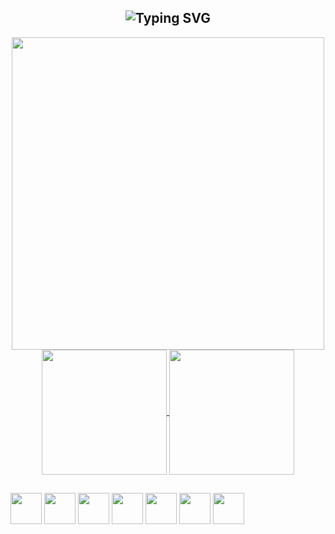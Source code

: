 
<h2 align="center">
  <img src="https://readme-typing-svg.herokuapp.com?font=Fira+Code&size=30&duration=2000&pause=1000&color=0077B6&center=true&vCenter=true&width=500&lines=Hello+World👋;I'm+Rafael👨‍💻;Be+very+welcome!" alt="Typing SVG" />
</h2>

  
<div align="center">
  <img src="https://github.com/user-attachments/assets/8aeab59b-0f06-421a-8f59-9cf911ce07bd" width="500" />
</div>
  
<div align="center">
  <a href="https://github.com/anuraghazra/github-readme-stats">
  <img height=200 align="center" src="https://github-readme-stats.vercel.app/api?username=Rafael-Cabral-Kfouri&theme=great-gatsby&show_icons=true" />
  </a>
  <a href="https://github.com/anuraghazra/convoychat">
  <img height=200 align="center" src="https://github-readme-stats.vercel.app/api/top-langs?username=Rafael-Cabral-Kfouri&layout=donut&theme=great-gatsby" />
  </a>
</div>




##
<div> 
  <img height=50 width50 src="https://cdn.jsdelivr.net/gh/devicons/devicon@latest/icons/javascript/javascript-original.svg" />
  <img height=50 width50 src="https://cdn.jsdelivr.net/gh/devicons/devicon@latest/icons/react/react-original.svg" />
  <img height=50 width50 src="https://cdn.jsdelivr.net/gh/devicons/devicon@latest/icons/html5/html5-original-wordmark.svg" />
  <img height=50 width50 src="https://cdn.jsdelivr.net/gh/devicons/devicon@latest/icons/css3/css3-original-wordmark.svg" />
  <img height=50 width50 src="https://cdn.jsdelivr.net/gh/devicons/devicon@latest/icons/github/github-original-wordmark.svg" />
  <img height=50 width50 src="https://cdn.jsdelivr.net/gh/devicons/devicon@latest/icons/git/git-original-wordmark.svg" />        
  <img height=50 width50 src="https://cdn.jsdelivr.net/gh/devicons/devicon@latest/icons/vscode/vscode-original-wordmark.svg" />    
</div>

##



            
          




